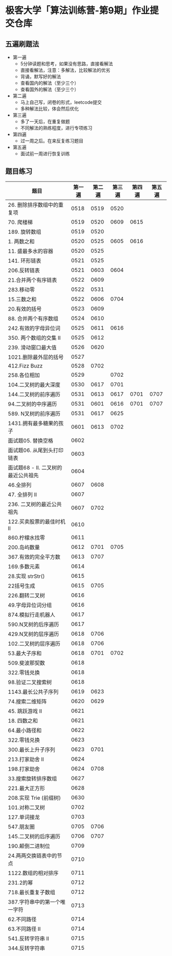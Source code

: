 # 极客大学「算法训练营-第9期」作业提交仓库

## 五遍刷题法
* 第一遍
    * 5分钟读题和思考，如果没有思路，直接看解法
    * 直接看解法，注意：多解法，比较解法的优劣
    * 背诵，默写好的解法
    * 查看国内的解法（至少三个）
    * 查看国外的解法（至少三个）
* 第二遍
    * 马上自己写，闭卷的形式，leetcode提交
    * 多种解法比较，体会然后优化
* 第三遍
    * 多了一天后，在重复做题
    * 不同解法的熟练程度，进行专项练习
* 第四遍
    * 过一周之后。在来反复练习题目
* 第五遍
    * 面试前一周进行恢复训练
## 题目练习

|题目|第一遍|第二遍|第三遍|第四遍|第五遍|
|-----|-----|-----|-----|-----|-----|
|26. 删除排序数组中的重复项|0518|0519|0520|||
|70. 爬楼梯|0519|0520|0609|0615||
|189. 旋转数组|0519|0520||||
|1. 两数之和|0520|0525|0605|0616||
|11. 盛最多水的容器|0520|0525||||
|141. 环形链表|0521|0525||||
|206.反转链表|0521|0603|0604|||
|21.合并两个有序链表|0522|0609||||
|283.移动零|0522|0531||||
|15.三数之和|0522|0606|0704|||
|20.有效的括号|0523|0609||||
|88. 合并两个有序数组|0524|0610||||
|242.有效的字母异位词|0525|0611|0616|||
|350. 两个数组的交集 II|0525|0612||||
|239. 滑动窗口最大值|0526|0620||||
|1021.删除最外层的括号|0527|||||
|412.Fizz Buzz|0528|0702||||
|258.各位相加|0529||0702|||
|104.二叉树的最大深度|0530|0617|0701|||
|144.二叉树的前序遍历|0531|0613|0617|0701|0707|
|94.二叉树的中序遍历|0531|0601|0616|0701|0707|
|589. N叉树的前序遍历|0531|0617|0625|||
|1431.拥有最多糖果的孩子|0601|0613|0702|||
|面试题05. 替换空格|0602|||||
|面试题06. 从尾到头打印链表|0603|||||
|面试题68 - II. 二叉树的最近公共祖先|0604|||||
|46.全排列|0607|0608||||
|47. 全排列 II|0607|||||
|236. 二叉树的最近公共祖先|0607|0702||||
|122.买卖股票的最佳时机 II|0610|||||
|860.柠檬水找零|0611|||||
|200.岛屿数量|0612|0701|0705|||
|367.有效的完全平方数|0613|0707||||
|169.多数元素|0614|||||
|28.实现 strStr()|0615|||||
|22括号生成|0615|0705||||
|226.翻转二叉树|0616|||||
|49.字母异位词分组|0616|||||
|874.模拟行走机器人|0617|||||
|590.N叉树的后序遍历|0617|||||
|429.N叉树的层序遍历|0618|0706||||
|102.二叉树的层序遍历|0618|0706||||
|53.最大子序和|0618|0701|0702|||
|509.斐波那契数|0618|||||
|322.零钱兑换|0618|||||
|98.验证二叉搜索树|0618|||||
|1143.最长公共子序列|0619|0623||||
|74.搜索二维矩阵|0620|0629||||
|45. 跳跃游戏 II|0621|||||
|18. 四数之和|0621|||||
|64.最小路径和|0622|||||
|322.零钱兑换|0623|||||
|300.最长上升子序列|0623|0701||||
|213.打家劫舍 II|0624|||||
|198.打家劫舍|0624|0708||||
|33.搜索旋转排序数组|0627|||||
|221.最大正方形|0628|||||
|208.实现 Trie (前缀树)|0630|||||
|101.对称二叉树|0702|||||
|127.单词接龙|0703|||||
|547.朋友圈|0705|0706||||
|145.二叉树的后序遍历|0706|0707||||
|190.颠倒二进制位|0709|||||
|24.两两交换链表中的节点|0710|||||
|1122.数组的相对排序|0711|||||
|231.2的幂|0712|||||
|718.最长重复子数组|0712|||||
|387.字符串中的第一个唯一字符|0713|||||
|62.不同路径|0714|||||
|63.不同路径 II|0714|||||
|541.反转字符串 II|0715|||||
|344.反转字符串|0715|||||
|||||||
|||||||
|||||||
|||||||
|||||||
|||||||
|||||||
|||||||
|||||||
|||||||
|||||||
|||||||
|||||||
|||||||
|||||||
|||||||
|||||||
|||||||
|||||||
|||||||
|||||||
|||||||
|||||||
|||||||
|||||||
|||||||
|||||||
|||||||
|||||||
|||||||
|||||||
|||||||
|||||||
|||||||
|||||||
|||||||
|||||||
|||||||
|||||||
|||||||
|||||||
|||||||
|||||||
|||||||
|||||||
|||||||
|||||||
|||||||
|||||||
|||||||
|||||||
|||||||
|||||||
|||||||
|||||||
|||||||
|||||||
|||||||
|||||||
|||||||
|||||||
|||||||
|||||||
|||||||
|||||||
|||||||
|||||||
|||||||
|||||||
|||||||
|||||||
|||||||
|||||||
|||||||
|||||||
|||||||
|||||||
|||||||
|||||||
|||||||
|||||||
|||||||
|||||||
|||||||
|||||||
|||||||
|||||||
|||||||
|||||||
|||||||
|||||||
|||||||
|||||||
|||||||
|||||||
|||||||
|||||||
|||||||
|||||||
|||||||
|||||||
|||||||
|||||||
|||||||
|||||||
|||||||
|||||||
|||||||
|||||||
|||||||
|||||||
|||||||
|||||||
|||||||
|||||||
|||||||
|||||||
|||||||
|||||||
|||||||
|||||||
|||||||
|||||||
|||||||
|||||||
|||||||
|||||||
|||||||
|||||||
|||||||
|||||||
|||||||
|||||||
|||||||
|||||||
|||||||
|||||||
|||||||
|||||||
|||||||
|||||||
|||||||
|||||||
|||||||
|||||||
|||||||
|||||||
|||||||
|||||||
|||||||
|||||||
|||||||
|||||||
|||||||
|||||||
|||||||
|||||||
|||||||
|||||||
|||||||
|||||||
|||||||
|||||||
|||||||
|||||||
|||||||
|||||||
|||||||
|||||||
|||||||
|||||||
|||||||
|||||||
|||||||
|||||||
|||||||
|||||||
|||||||
|||||||
|||||||
|||||||
|||||||
|||||||
|||||||
|||||||
|||||||
|||||||
|||||||
|||||||
|||||||
|||||||
|||||||
|||||||
|||||||
|||||||
|||||||
|||||||
|||||||
|||||||
|||||||
|||||||
|||||||
|||||||
|||||||
|||||||
|||||||
|||||||
|||||||
|||||||
|||||||
|||||||
|||||||
|||||||
|||||||
|||||||
|||||||
|||||||
|||||||
|||||||
|||||||
|||||||
|||||||
|||||||
|||||||
|||||||
|||||||
|||||||
|||||||
|||||||
|||||||
|||||||
|||||||

## 讲师课件下载地址

请大家通过该链接查看讲师课件并进行下载，链接:https://pan.baidu.com/s/1VQEJb6BE1YL4AbEZT0icYg  密码:un6x


## 仓库目录结构说明

1. `week01/` 代表第一周作业提交目录，以此类推。
2. 请在对应周的目录下新建或修改自己的代码作业。
2. 每周均有一个 `REDAME.md` 文档，你可以将自己当周的学习心得以及做题过程中的思考记录在该文档中。

## 作业提交规则
 
1. 先将本仓库 Fork 到自己 GitHub 账号下。
2. 将 Fork 后的仓库 Clone 到本地，然后在本地仓库中对应周的目录下新建或修改自己的代码作业，当周的学习总结写在对应周的README.md文件里。
3. 在本地仓库完成作业后，push 到自己的 GitHub 远程仓库。
4. 最后将远程仓库中当周的作业链接，按格式贴到班级仓库对应学习周的issue下面。
5. 提交issue请务必按照规定格式进行提交，否则作业统计工具将抓取不到你的作业提交记录。 

详细的作业提交流程可以查阅：https://shimo.im/docs/m5rtM8K8rNsjw5jk/ 


## 注意事项

 如果对 Git 和 GitHub 不太了解，请参考 [Git 官方文档](https://git-scm.com/book/zh/v2) 或者极客时间的[《玩转 Git 三剑客》](https://time.geekbang.org/course/intro/145)视频课程。
